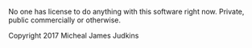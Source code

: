 No one has license to do anything with this software right now.  Private, public commercially or otherwise.

Copyright 2017 Micheal James Judkins
